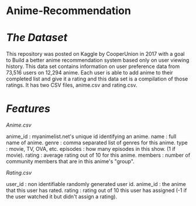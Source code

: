 # Anime-Recommendation

# *The Dataset*

This repository was posted on Kaggle by CooperUnion in 2017 with a goal to Build a better anime recommendation system based only on user viewing history. This data set contains information on user preference data from 73,516 users on 12,294 anime. Each user is able to add anime to their completed list and give it a rating and this data set is a compilation of those ratings. It has two CSV files, anime.csv and rating.csv.

# *Features*

*Anime.csv*

anime_id : myanimelist.net's unique id identifying an anime.
name : full name of anime.
genre : comma separated list of genres for this anime.
type : movie, TV, OVA, etc.
episodes : how many episodes in this show. (1 if movie).
rating : average rating out of 10 for this anime.
members : number of community members that are in this anime's "group".


*Rating.csv*

user_id : non identifiable randomly generated user id.
anime_id : the anime that this user has rated.
rating : rating out of 10 this user has assigned (-1 if the user watched it but didn't assign a rating).

